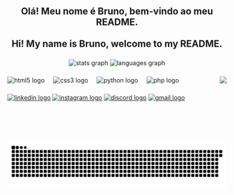 <h2 align="center">Olá! Meu nome é Bruno, bem-vindo ao meu README.<br><br>Hi! My name is Bruno, welcome to my README.</h2>

###

<div align="center">
  <img src="https://github-readme-stats.vercel.app/api?username=BrunoOliveira0719&hide_title=false&hide_rank=false&show_icons=true&include_all_commits=true&count_private=true&disable_animations=false&theme=dracula&locale=en&hide_border=false" height="150" alt="stats graph"  />
  <img src="https://github-readme-stats.vercel.app/api/top-langs?username=BrunoOliveira0719&locale=en&hide_title=false&layout=compact&card_width=320&langs_count=5&theme=dracula&hide_border=false" height="150" alt="languages graph"  />
</div>

###

<img align="right" height="150" src="https://avatars.githubusercontent.com/u/163650715?s=400&u=80bc98898426917ee41489ee070c0e8ede4984ed&v=4"  />

###

<div align="left">
  <img src="https://cdn.jsdelivr.net/gh/devicons/devicon/icons/html5/html5-original.svg" height="30" alt="html5 logo"  />
  <img width="12" />
  <img src="https://cdn.jsdelivr.net/gh/devicons/devicon/icons/css3/css3-original.svg" height="30" alt="css3 logo"  />
  <img width="12" />
  <img src="https://cdn.jsdelivr.net/gh/devicons/devicon/icons/python/python-original.svg" height="30" alt="python logo"  />
  <img width="12" />
  <img src="https://cdn.jsdelivr.net/gh/devicons/devicon/icons/php/php-original.svg" height="30" alt="php logo"  />
</div>

###

<div align="left">
  <a href="[1271036470454517827](https://www.linkedin.com/in/bruno-henrique-ribeiro-de-oliveira-040a362b7/)" target="_blank"><img src="https://img.shields.io/static/v1?message=LinkedIn&logo=linkedin&label=&color=0077B5&logoColor=white&labelColor=&style=for-the-badge" height="35" alt="linkedin logo" target="_blank"/></a>
  <a href="[1271036470454517827](https://www.instagram.com/bruno07hro/)" target="_blank"><img src="https://img.shields.io/static/v1?message=Instagram&logo=instagram&label=&color=E4405F&logoColor=white&labelColor=&style=for-the-badge" height="35" alt="instagram logo" target="_blank"/></a>
  <a href="https://discord.com/channels/@me" target="_blank"><img src="https://img.shields.io/static/v1?message=Discord&logo=discord&label=&color=7289DA&logoColor=white&labelColor=&style=for-the-badge" height="35" alt="discord logo" target="_blank"/></a>
  <a href="[1271036470454517827](https://mail.google.com/mail/u/0/?pli=1#inbox)" target="_blank"><img src="https://img.shields.io/static/v1?message=Gmail&logo=gmail&label=&color=D14836&logoColor=white&labelColor=&style=for-the-badge" height="35" alt="gmail logo" target="_blank"/></a>
</div>

###

<br clear="both">

<img src="https://raw.githubusercontent.com/BrunoOliveira0719/BrunoOliveira0719/output/snake.svg" alt="Snake animation" />

###
